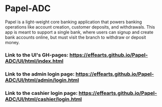 # Papel-ADC
Papel is a light-weight core banking application that powers banking operations like account creation, customer deposits, and withdrawals. This app is meant to support a single bank, where users can signup and create bank accounts online, but must visit the branch to withdraw or deposit money.

### Link to the UI's GH-pages: https://effearts.github.io/Papel-ADC/UI/html/index.html
### Link to the admin login page: https://effearts.github.io/Papel-ADC/UI/html/admin/login.html
### Link to the cashier login page: https://effearts.github.io/Papel-ADC/UI/html/cashier/login.html
